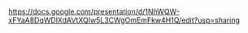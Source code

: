 https://docs.google.com/presentation/d/1NhWQW-xFYaA8DqWDlXdAVtXQIw5L3CWgOmEmFkw4H1Q/edit?usp=sharing
